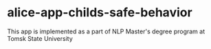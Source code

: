 # alice-app-childs-safe-behavior
This app is implemented as a part of NLP Master's degree program at Tomsk State University
